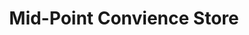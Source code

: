---
title: "Mid-Point Convience Store"
url: /alpena/mid-point-convience-store/
shop: convenience
---
